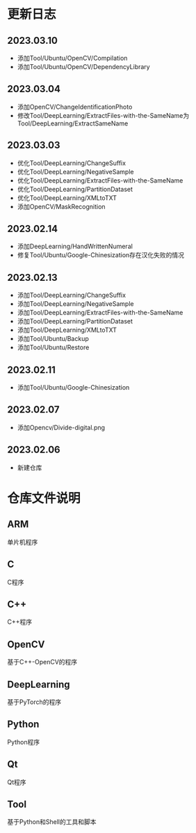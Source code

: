 # 更新日志
## 2023.03.10
- 添加Tool/Ubuntu/OpenCV/Compilation
- 添加Tool/Ubuntu/OpenCV/DependencyLibrary
## 2023.03.04
- 添加OpenCV/ChangeIdentificationPhoto
- 修改Tool/DeepLearning/ExtractFiles-with-the-SameName为Tool/DeepLearning/ExtractSameName
## 2023.03.03
- 优化Tool/DeepLearning/ChangeSuffix
- 优化Tool/DeepLearning/NegativeSample
- 优化Tool/DeepLearning/ExtractFiles-with-the-SameName
- 优化Tool/DeepLearning/PartitionDataset
- 优化Tool/DeepLearning/XMLtoTXT
- 添加OpenCV/MaskRecognition
## 2023.02.14
- 添加DeepLearning/HandWrittenNumeral
- 修复Tool/Ubuntu/Google-Chinesization存在汉化失败的情况
## 2023.02.13
- 添加Tool/DeepLearning/ChangeSuffix
- 添加Tool/DeepLearning/NegativeSample
- 添加Tool/DeepLearning/ExtractFiles-with-the-SameName
- 添加Tool/DeepLearning/PartitionDataset
- 添加Tool/DeepLearning/XMLtoTXT
- 添加Tool/Ubuntu/Backup
- 添加Tool/Ubuntu/Restore
## 2023.02.11
- 添加Tool/Ubuntu/Google-Chinesization
## 2023.02.07
- 添加Opencv/Divide-digital.png
## 2023.02.06
- 新建仓库

# 仓库文件说明
## ARM
单片机程序
## C
C程序
## C++
C++程序
## OpenCV
基于C++-OpenCV的程序
## DeepLearning
基于PyTorch的程序
## Python
Python程序
## Qt
Qt程序
## Tool
基于Python和Shell的工具和脚本


